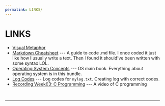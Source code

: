 ```yaml
---
permalink: LINKS/
---
```


# LINKS

* [Visual Metaphor](https://youtu.be/sEIHUq_8HK0?si=pbPQEx0oZ88cw4-L)
* [Markdown Cheatsheet](https://github.com/adam-p/markdown-here/wiki/Markdown-Cheatsheet) ---
A guide to code .md file.
I once coded it just like how I usually write a text. Then I found it should've been written with some syntax LOL.
* [Operating System Concepts](https://www.os-book.com/OS10/) ---
OS main book.
Everything about operating system is in this bundle.
* [Log Codes](https://osp4diss.vlsm.org/ETC/logCodes.txt) ---
Log codes for `mylog.txt`.
Creating log with correct codes.
* [Recording Week03: C Programming](https://www.youtube.com/watch?v=F_o4mjBVbio) ---
A video of C programming 
<br>
<hr>
